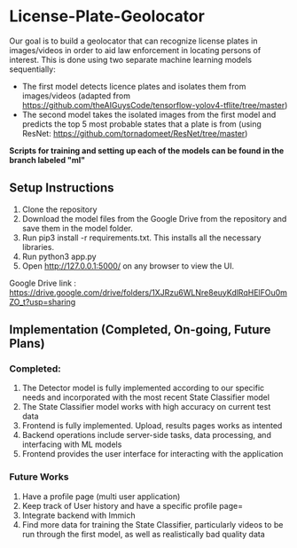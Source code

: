 # License-Plate-Geolocator
Our goal is to build a geolocator that can recognize license plates in images/videos in order to aid law enforcement in locating persons of interest. This is done using two separate machine learning models sequentially:
* The first model detects licence plates and isolates them from images/videos (adapted from https://github.com/theAIGuysCode/tensorflow-yolov4-tflite/tree/master)
* The second model takes the isolated images from the first model and predicts the top 5 most probable states that a plate is from (using ResNet: https://github.com/tornadomeet/ResNet/tree/master)

**Scripts for training and setting up each of the models can be found in the branch labeled "ml"**



## Setup Instructions
1) Clone the repository
2) Download the model files from the Google Drive from the repository and save them in the model folder.
4) Run pip3 install -r requirements.txt. This installs all the necessary libraries.
5) Run python3 app.py
6) Open http://127.0.0.1:5000/ on any browser to view the UI.

Google Drive link :  https://drive.google.com/drive/folders/1XJRzu6WLNre8euyKdlRqHElFOu0mZO_t?usp=sharing
## Implementation (Completed, On-going, Future Plans)
### Completed: 
1) The Detector model is fully implemented according to our specific needs and incorporated with the most recent State Classifier model
2) The State Classifier model works with high accuracy on current test data
3) Frontend is fully implemented. Upload, results pages works as intented
4) Backend operations include server-side tasks, data processing, and interfacing with ML models
5) Frontend provides the user interface for interacting with the application

### Future Works
1) Have a profile page (multi user application)
2) Keep track of User history and have a specific profile page=
3) Integrate backend with Immich
4) Find more data for training the State Classifier, particularly videos to be run through the first model, as well as realistically bad quality data
